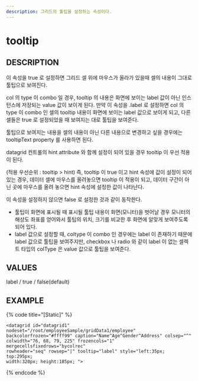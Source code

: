 ```yaml
---
description: 그리드의 툴팁을 설정하는 속성이다.
---
```


# tooltip

## DESCRIPTION

이 속성을 true 로 설정하면 그리드 셀 위에 마우스가 올라가 있을때 셀의 내용이 그대로 툴팁으로 보여진다. 

col 의 type 이 combo 일 경우, tooltip 의 내용은 화면에 보이는 label 값이 아닌 인스턴스에 저장되는 value 값이 보이게 된다. 만약 이 속성을 .label 로 설정하면 col 의 type 이 combo 인 셀의 tooltip 내용이 화면에 보이는 label 값으로 보이게 되고, 다른 셀들은 true 로 설정되었을 때 보여지는 대로 툴팁을 보여준다. 

툴팁으로 보여지는 내용을 셀의 내용이 아닌 다른 내용으로 변경하고 싶을 경우에는 tooltipText property 를 사용하면 된다.

datagrid 컨트롤의 hint attribute 와 함께 설정이 되어 있을 경우 tooltip 이 우선 적용이 된다.

 \(적용 우선순위 : tooltip &gt; hint\) 즉, tooltip 이 true 이고 hint 속성에 값이 설정이 되어있는 경우, 데이터 셀에 마우스를 올려놓으면 tooltip 이 적용이 되고, 데이터 구간이 아닌 곳에 마우스를 올려 놓으면 hint 속성에 설정한 값이 나타난다.

이 속성을 설정하지 않으면 false 로 설정한 것과 같이 동작한다.

* 툴팁이 화면에 표시될 때 표시될 툴팁 내용이 화면\(모니터\)을 벗어날 경우 모니터의 해상도 좌표를 얻어와서 툴팁의 위치, 크기를 비교한 후 화면에 알맞게 보여주도록 되어 있다.
* label 값으로 설정할 때, coltype 이 combo 인 경우에는 label 이 존재하기 때문에 label 값으로 툴팁을 보여주지만, checkbox 나 radio 와 같이 label 이 없는 셀렉트 타입의 colType 은 value 값으로 툴팁을 보여준다.

## VALUES

label / true / false\(default\)

## EXAMPLE

{% code title="\[Static\]" %}
```markup
<datagrid id="datagrid1" nodeset="/root/employeeSample/gridData1/employee" 
backcolorfrozen="#ffff99" caption="Name^Age^Gender^Address" colsep="^" 
colwidth="76, 68, 79, 225" frozencols="1" mergecellsfixedrows="bycolrec" 
rowheader="seq" rowsep="|" tooltip="label" style="left:35px; top:295px; 
width:320px; height:185px; ">
```
{% endcode %}

